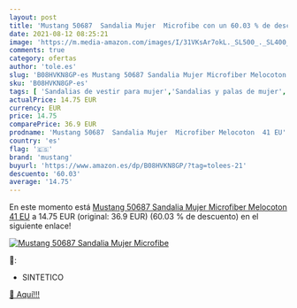 ```yaml
---
layout: post
title: 'Mustang 50687  Sandalia Mujer  Microfibe con un 60.03 % de descuento'
date: 2021-08-12 08:25:21
image: 'https://m.media-amazon.com/images/I/31VKsAr7okL._SL500_._SL400_.jpg'
comments: true
category: ofertas
author: 'tole.es'
slug: 'B08HVKN8GP-es Mustang 50687 Sandalia Mujer Microfiber Melocoton 41 EU'
sku: 'B08HVKN8GP-es'
tags: [ 'Sandalias de vestir para mujer','Sandalias y palas de mujer','Zapatos','Zapatos para mujer','Zapatos y complementos','mustang','sandalia', ]
actualPrice: 14.75 EUR
currency: EUR
price: 14.75
comparePrice: 36.9 EUR
prodname: 'Mustang 50687  Sandalia Mujer  Microfiber Melocoton  41 EU'
country: 'es'
flag: '🇪🇸'
brand: 'mustang'
buyurl: 'https://www.amazon.es/dp/B08HVKN8GP/?tag=tolees-21'
descuento: '60.03'
average: '14.75'
---
```


En este momento está [Mustang 50687  Sandalia Mujer  Microfiber Melocoton  41 EU](https://www.amazon.es/dp/B08HVKN8GP/?tag=tolees-21) a 14.75 EUR (original: 36.9 EUR) (60.03 %  de descuento) en el siguiente enlace!

[![Mustang 50687  Sandalia Mujer  Microfibe](https://m.media-amazon.com/images/I/31VKsAr7okL._SL500_._SL400_.jpg)](https://www.amazon.es/dp/B08HVKN8GP/?tag=tolees-21)

🔎:

- SINTETICO

[🛒 Aquí!!!](https://www.amazon.es/dp/B08HVKN8GP/?tag=tolees-21)
